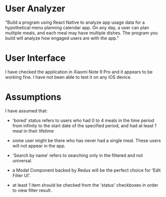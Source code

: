 # User Analyzer
"Build a program using React Native to analyze app usage data for a hypothetical menu planning calendar app. On any day, a user can plan multiple meals, and each meal may have multiple dishes. The program you build will analyze how engaged users are with the app."

# User Interface
I have checked the application in Xiaomi Note 9 Pro and it appears to be working fine. I have not been able to test it on any iOS device.

# Assumptions
I have assumed that: 
* 'bored' status refers to users who had 0 to 4 meals in the time period from infinity to the start date of the specified period, and had at least 1 meal in their lifetime
    
* some user might be there who has never had a single meal. These users will not appear in the app.

* 'Search by name' refers to searching only in the filtered and not universal.

* a Modal Component backed by Redux will be the perfect choice for 'Edit Filter UI'.

* at least 1 item should be checked from the 'status' checkboxes in order to view filter result.
 

